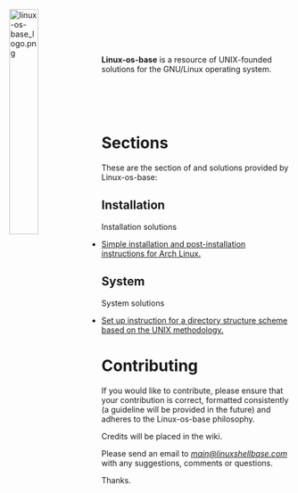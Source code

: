 
<img src='https://raw.githubusercontent.com/unix-foundation/home/images/linux-os-base_logo.png' width='32.2%' align='left' alt='linux-os-base_logo.png'>
<br><br><br><br>

**Linux-os-base** is a resource of UNIX-founded solutions for the GNU/Linux operating system.
<br><br><br><br><br>

# Sections

These are the section of and solutions provided by Linux-os-base:

## Installation

Installation solutions

* [Simple installation and post-installation instructions for Arch Linux.](installation/arch-linux-install-instructions.txt)

## System

System solutions

* [Set up instruction for a directory structure scheme based on the UNIX methodology.](system/directory-structure-scheme.txt)

# Contributing

If you would like to contribute, please ensure that your contribution is correct, formatted consistently (a guideline will be provided in the future) and adheres to the Linux-os-base philosophy.

Credits will be placed in the wiki.

Please send an email to *main@linuxshellbase.com* with any suggestions, comments or questions.

Thanks.
